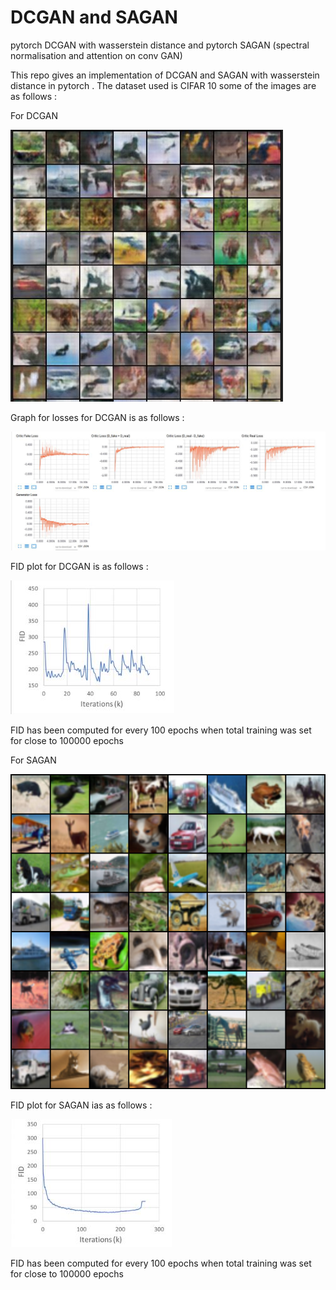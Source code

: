 # DCGAN and SAGAN
pytorch DCGAN with wasserstein distance and pytorch SAGAN (spectral normalisation and attention on conv GAN)

This repo gives an implementation of DCGAN and SAGAN with wasserstein distance in pytorch . The dataset used is CIFAR 10 some of the images are as follows :

For DCGAN

![Generated_Images](https://github.com/rsn870/DCGAN/blob/master/images/DCGAN/fake_samples.JPG?raw=true)

Graph for losses for DCGAN  is as follows :

![Wasserstein_Losses ](https://github.com/rsn870/DCGAN/blob/master/images/DCGAN/wasserstein.JPG?raw=true)

FID plot for DCGAN is as follows :

![FID for DCGAN](https://github.com/rsn870/DCGAN/blob/master/images/DCGAN/FID.JPG?raw=true)

FID has been computed for every 100 epochs when total training was set for close to 100000 epochs

For SAGAN

![Generated_Images](https://github.com/rsn870/DCGAN/blob/master/images/SAGAN/fake_samples.png?raw=true)

FID plot for SAGAN ias as follows :


![FID for SAGAN](https://github.com/rsn870/DCGAN/blob/master/images/SAGAN/FID.JPG?raw=true)

FID has been computed for every 100 epochs when total training was set for close to 100000 epochs





